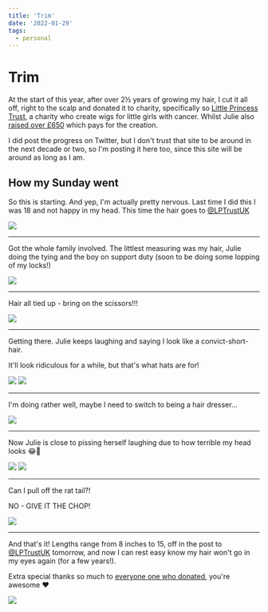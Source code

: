 ```yaml
---
title: 'Trim'
date: '2022-01-29'
tags:
  - personal
---
```


# Trim

At the start of this year, after over 2&frac12; years of growing my hair, I cut it all off, right to the scalp and donated it to charity, specifically so [Little Princess Trust](https://www.littleprincesses.org.uk/), a charity who create wigs for little girls with cancer. Whilst Julie also [raised over £650](https://www.justgiving.com/fundraising/remylion) which pays for the creation.

I did post the progress on Twitter, but I don't trust that site to be around in the next decade or two, so I'm posting it here too, since this site will be around as long as I am.

<!--more-->

## How my Sunday went

So this is starting. And yep, I'm actually pretty nervous. Last time I did this I was 18 and not happy in my head. This time the hair goes to [@LPTrustUK](https://twitter.com/LPTrustUK)

![](/images/trim/1.jpg)

---

Got the whole family involved. The littlest measuring was my hair, Julie
 doing the tying and the boy on support duty (soon to be doing some lopping of my locks!)

![](/images/trim/2.jpg)

---

Hair all tied up - bring on the scissors!!!

![](/images/trim/3.jpg)

---

Getting there. Julie keeps laughing and saying I look like a convict-short-hair.

It'll look ridiculous for a while, but that's what hats are for!

![](/images/trim/4.jpg)
![](/images/trim/5.jpg)

---

I'm doing rather well, maybe I need to switch to being a hair dresser…

![](/images/trim/6.jpg)

---

Now Julie is close to pissing herself laughing due to how terrible my head looks 😂🤣

![](/images/trim/7.jpg)
![](/images/trim/8.jpg)

---

Can I pull off the rat tail?!

NO - GIVE IT THE CHOP!

![](/images/trim/9.jpg)

---

And that's it! Lengths range from 8 inches to 15, off in the post to [@LPTrustUK](https://twitter.com/LPTrustUK) tomorrow, and now I can rest easy know my hair won't go in my eyes again (for a few years!).

Extra special thanks so much to [everyone one who donated](https://www.justgiving.com/fundraising/remylion), you're awesome ❤️

![](/images/trim/hair.jpg)

